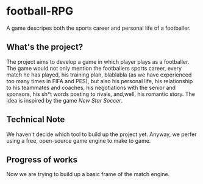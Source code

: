 # football-RPG
A game descripes both the sports career and personal life of 
a footballer.

## What's the project?
The project aims to develop a game in which player plays as a
footballer. The game would not only mention the footballers 
sports career, every match he has played, his training plan,
blablabla (as we have experienced too many times in FIFA and
PES), but also his personal life, his relationship to his 
teammates and coaches, his negotiations with the senior and 
sponsors, his sh*t words posting to rivals, and,well, his 
romantic story. The idea is inspired by the game *New Star 
Soccer*.

## Technical Note
We haven't decide which tool to build up the project yet. 
Anyway, we perfer using a free, open-source game engine to 
make to game.

## Progress of works
Now we are trying to build up a basic frame of the match 
engine.
